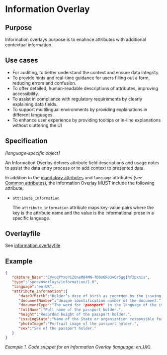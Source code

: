 # Information Overlay

## Purpose

Information overlays purpose is to enahnce attributes with additional contextual information.

## Use cases

- For auditing, to better understand the context and ensure data integrity.
- To provide hints and real-time guidance for users filling out a form, reducing errors and confusion.
- To offer detailed, human-readable descriptions of attributes, improving accessibility.
- To assist in compliance with regulatory requirements by clearly explaining data fields.
- To support multilingual environments by providing explanations in different languages.
- To enhance user experience by providing tooltips or in-line explanations without cluttering the UI

## Specification

_[language-specific object]_

An Information Overlay defines attribute field descriptions and usage notes to assist the data entry process or to add context to presented data.

In addition to the [mandatory attributes](https://oca.colossi.network/specification/#mandatory-attributes) and `language` attributes (see [Common attributes](https://oca.colossi.network/specification/#common-attributes)), the Information Overlay MUST include the following attribute:

- `attribute_information`

   The `attribute_information` attribute maps key-value pairs where the key is the attribute name and the value is the informational prose in a specific language.

## Overlayfile

See [information.overlayfile](overlays/0001-information/information.overlayfile)

## Example

```json
{
   "capture_base":"EVyoqPYxoPiZOneM84MN-7D0oOR03vCr5gg1hf3pxnis",
   "type":"spec/overlays/information/1.0",
   "language":"en-UK",
   "attribute_information":{
      "dateOfBirth":"Holder’s date of birth as recorded by the issuing State or organization.",
      "documentNumber":"Unique identification number of the document.",
      "documentType":"The word for "passport" in the language of the issuing State or organization.",
      "fullName":"Full name of the passport holder.",
      "height":"Recorded height of the passport holder.",
      "issuingState":"Name of the State or organization responsible for issuing the passport.",
      "photoImage":"Portrait image of the passport holder.",
      "sex":"Sex of the passport holder."
   }
}
```

_Example 1. Code snippet for an Information Overlay (language: en_UK)._
